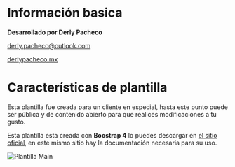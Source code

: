 Información basica
============

**Desarrollado por Derly  Pacheco**

derly.pacheco@outlook.com

[derlypacheco.mx](https://derlypacheco.mx)

Características de plantilla
==============
Esta plantilla fue creada para un cliente en especial, hasta este punto puede ser pública y de contenido abierto para que realices modificaciones a tu gusto.

Esta plantilla esta creada con **Boostrap 4** lo puedes descargar en [el sitio oficial](https://getbootstrap.com/docs/4.1/getting-started/download/), en este mismo sitio hay la documentación necesaria para su uso. 

![Plantilla Main](https://screenshotscdn.firefoxusercontent.com/images/a5112ec7-96ef-4998-a554-f627917846a1.png "Plantilla Main")
